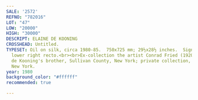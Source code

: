 ```yaml
---
SALE: '2572'
REFNO: "782016"
LOT: "47"
LOW: "20000"
HIGH: "30000"
DESCRIPT: ELAINE DE KOONING
CROSSHEAD: Untitled.
TYPESET: Oil on silk, circa 1980-85.  750x725 mm; 29½x28½ inches.  Signed in oil,
  lower right recto.<br><br>Ex-collection the artist Conrad Fried (1920-2009), Elaine
  de Kooning's brother, Sullivan County, New York; private collection, Sullivan County,
  New York.
year: 1980
background_color: "#ffffff"
recommended: true

---
```

